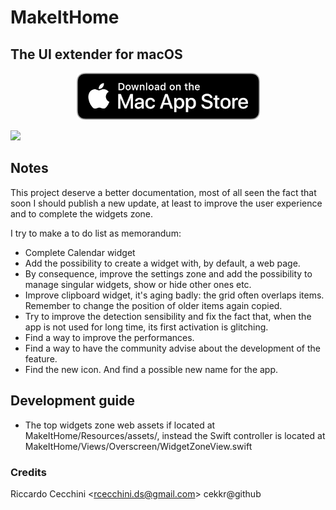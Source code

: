 # MakeItHome
## The UI extender for macOS
<p align="center" >
  <a href="https://apps.apple.com/it/app/makeithome-screen-extender/id6444596296?l=en-GB&mt=12"><img src="https://github.com/Geckos-Ink/MakeItHome/blob/main/md-assets/download_mac_appstore.png?raw=true"/></a>
</p>

![](https://github.com/Geckos-Ink/MakeItHome/blob/main/md-assets/preview.gif?raw=true)

## Notes
This project deserve a better documentation, most of all seen the fact that soon I should publish a new update, at least to improve the user experience and to complete the widgets zone. 

I try to make a to do list as memorandum:

- Complete Calendar widget
- Add the possibility to create a widget with, by default, a web page.
- By consequence, improve the settings zone and add the possibility to manage singular widgets, show or hide other ones etc.
- Improve clipboard widget, it's aging badly: the grid often overlaps items. Remember to change the position of older items again copied.
- Try to improve the detection sensibility and fix the fact that, when the app is not used for long time, its first activation is glitching.
- Find a way to improve the performances.
- Find a way to have the community advise about the development of the feature.
- Find the new icon. And find a possible new name for the app.

## Development guide
- The top widgets zone web assets if located at MakeItHome/Resources/assets/, instead the Swift controller is located at MakeItHome/Views/Overscreen/WidgetZoneView.swift

### Credits
Riccardo Cecchini \<rcecchini.ds@gmail.com> cekkr@github
